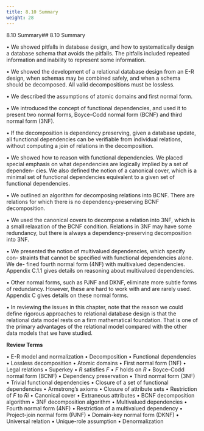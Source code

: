 ```yaml
---
title: 8.10 Summary
weight: 28
---
```


8.10 Summary## 8.10 Summary

• We showed pitfalls in database design, and how to systematically design a database schema that avoids the pitfalls. The pitfalls included repeated information and inability to represent some information.

• We showed the development of a relational database design from an E-R design, when schemas may be combined safely, and when a schema should be decomposed. All valid decompositions must be lossless.

• We described the assumptions of atomic domains and first normal form.

• We introduced the concept of functional dependencies, and used it to present two normal forms, Boyce–Codd normal form (BCNF) and third normal form (3NF).

• If the decomposition is dependency preserving, given a database update, all functional dependencies can be verifiable from individual relations, without computing a join of relations in the decomposition.

• We showed how to reason with functional dependencies. We placed special emphasis on what dependencies are logically implied by a set of dependen- cies. We also defined the notion of a canonical cover, which is a minimal set of functional dependencies equivalent to a given set of functional dependencies.

• We outlined an algorithm for decomposing relations into BCNF. There are relations for which there is no dependency-preserving BCNF decomposition.

• We used the canonical covers to decompose a relation into 3NF, which is a small relaxation of the BCNF condition. Relations in 3NF may have some redundancy, but there is always a dependency-preserving decomposition into 3NF. 

• We presented the notion of multivalued dependencies, which specify con- straints that cannot be specified with functional dependencies alone. We de- fined fourth normal form (4NF) with multivalued dependencies. Appendix C.1.1 gives details on reasoning about multivalued dependencies.

• Other normal forms, such as PJNF and DKNF, eliminate more subtle forms of redundancy. However, these are hard to work with and are rarely used. Appendix C gives details on these normal forms.

• In reviewing the issues in this chapter, note that the reason we could define rigorous approaches to relational database design is that the relational data model rests on a firm mathematical foundation. That is one of the primary advantages of the relational model compared with the other data models that we have studied.

**Review Terms**

• E-R model and normalization 
• Decomposition 
• Functional dependencies 
• Lossless decomposition 
• Atomic domains 
• First normal form (1NF) 
• Legal relations 
• Superkey 
• _R_ satisfies _F_
• _F_ holds on _R_
• Boyce–Codd normal form (BCNF)
• Dependency preservation 
• Third normal form (3NF) 
• Trivial functional dependencies 
• Closure of a set of functional dependencies
• Armstrong’s axioms 
• Closure of attribute sets 
• Restriction of _F_ to _Ri_
• Canonical cover 
• Extraneous attributes 
• BCNF decomposition algorithm 
• 3NF decomposition algorithm 
• Multivalued dependencies 
• Fourth normal form (4NF) 
• Restriction of a multivalued dependency 
• Project-join normal form (PJNF) 
• Domain-key normal form (DKNF) 
• Universal relation 
• Unique-role assumption 
• Denormalization

